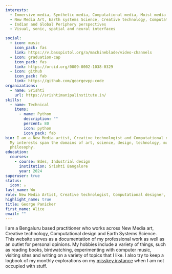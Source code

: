 ```yaml
---
interests:
  - Immersive media, Synthetic media, Computational media, Moist media
  - New Media Art, Earth systems Science, Creative technology, Computational design
  - Indian and Global Periphery perspectives
  - Visual, sonic, spatial and neural interfaces

social:
  - icon: music
    icon_pack: fas
    link: https://v.basspistol.org/a/machineblade/video-channels
  - icon: graduation-cap
    icon_pack: fas
    link: https://orcid.org/0009-0002-1038-0329
  - icon: github
    icon_pack: fab
    link: https://github.com/georgevpp-code
organizations:
  - name: Srishti
    url: https://srishtimanipalinstitute.in/
skills:
  - name: Technical
    items:
      - name: Python
        description: ""
        percent: 80
        icon: python
        icon_pack: fab
bio: I am a New Media artist, Creative technologist and Computational designer.
  My interests span the domains of art, science, design, technology, music and
  philosophy.
education:
  courses:
    - course: Bdes, Industrial design
      institution: Srishti Bangalore
      year: 2024
superuser: true
status:
  icon: ☕️
last_name: Wu
role: New Media Artist, Creative technologist, Computational designer, Earth systems scientist
highlight_name: true
title: George Panicker
first_name: Alice
email: ""
---
```

I am a Bengaluru based practitioner who works across New Media art, Creative technology, Computational design and Earth Systems Science. This website serves as a documentation of my professional work as well as an outlet for personal opinions. My hobbies include a variety of things, such as reading books, birdwatching, experimenting with computer music, visiting sites and writing on a variety of topics that I like. I also try to keep a logbook of my monthly explorations on my [misskey instance](https://misskey.art/@georgepanicker/gallery) when I am not occupied with stuff.
